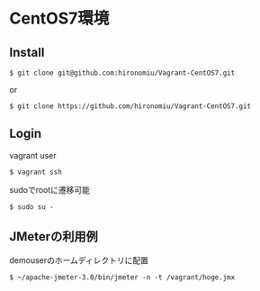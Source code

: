 # CentOS7環境

## Install
```
$ git clone git@github.com:hironomiu/Vagrant-CentOS7.git
```
or
```
$ git clone https://github.com/hironomiu/Vagrant-CentOS7.git
```

## Login
vagrant user
```
$ vagrant ssh
```
sudoでrootに遷移可能
```
$ sudo su -
```
## JMeterの利用例
demouserのホームディレクトリに配置
```
$ ~/apache-jmeter-3.0/bin/jmeter -n -t /vagrant/hoge.jmx
```

